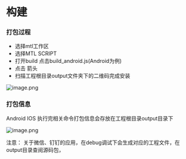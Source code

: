 # 构建

<a name="khyYg"></a>
### 打包过程

- 选择mtl工作区
- 选择MTL SCRIPT
- 打开build 点击build_android.js(Android为例)
- 点击 箭头
- 扫描工程根目录output文件夹下的二维码完成安装


![image.png](https://cdn.nlark.com/yuque/0/2019/png/271500/1566808495405-e46e5ede-8ac1-4dcd-9249-370168ed3527.png#align=left&display=inline&height=163&name=image.png&originHeight=359&originWidth=329&size=15675&status=done&width=149.5454513041442)
<a name="bG2Z1"></a>
### 打包信息
Android IOS 执行完相关命令打包信息会存放在工程根目录output目录下

![image.png](https://cdn.nlark.com/yuque/0/2019/png/271500/1566808708936-c7ddbf53-ca02-4a1d-9c5d-71dd65f94d5b.png#align=left&display=inline&height=164&name=image.png&originHeight=361&originWidth=320&size=14190&status=done&width=145.45454230190316)

注意： 关于微信、钉钉的应用，在debug调试下会生成对应的工程文件，在output目录查阅源码包，

